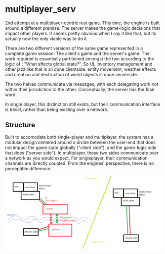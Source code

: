# multiplayer_serv

2nd attempt at a multiplayer-centric rust game. This time, the engine is built around a different premise: The server makes the game-logic decisions that impact other players.
It seems pretty obvious when I say it like that, but its actually now the only viable way to do it.

There are two different versions of the same game represented in a complete game session: The client's game and the server's game. The work required is essentially partitioned amongst the two according to the logic of : "What affects global state?". So UI, inventory management and other jazz like that is all done clientside. entity movement, weather effects and creation and destruction of world objects is done serverside.

The two halves communicate via messages, with each delegating work not within their jurisdiction to the other. Conceptually, the server has the final word.

In single player, this distinction still exists, but their communication interface is trivial, rather than being existing over a network. 

## Structure

Built to accomodate both single-player and multiplayer, the system has a modular design centered around a divide between the user-end that does not impact the game state globally ("client side"),
and the game-logic side that does ("server side"). In multiplayer, these two sides communicate over a network as you would expect. For singleplayer, their communication channels are directly coupled. From the engines' perspective, there is no perceptible difference.

![GitHub Logo](https://github.com/sirkibsirkib/multiplayer_serv/blob/master/idea.png)
